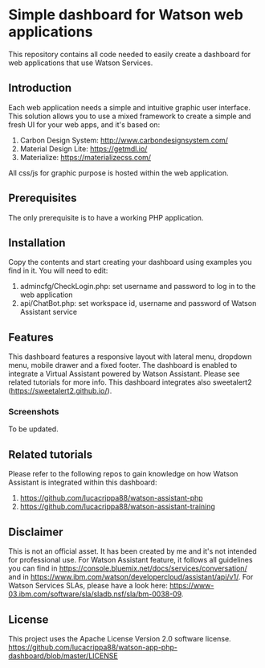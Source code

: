 # Simple dashboard for Watson web applications

This repository contains all code needed to easily create a dashboard for web applications that use Watson Services.

## Introduction

Each web application needs a simple and intuitive graphic user interface. This solution allows you to use a mixed framework to create a simple and fresh UI for your web apps, and it's based on:

1. Carbon Design System: http://www.carbondesignsystem.com/
2. Material Design Lite: https://getmdl.io/
3. Materialize: https://materializecss.com/

All css/js for graphic purpose is hosted within the web application.

## Prerequisites

The only prerequisite is to have a working PHP application.

## Installation

Copy the contents and start creating your dashboard using examples you find in it.
You will need to edit:
1. admincfg/CheckLogin.php: set username and password to log in to the web application
2. api/ChatBot.php: set workspace id, username and password of Watson Assistant service

## Features

This dashboard features a responsive layout with lateral menu, dropdown menu, mobile drawer and a fixed footer. The dashboard is enabled to integrate a Virtual Assistant powered by Watson Assistant. Please see related tutorials for more info. This dashboard integrates also sweetalert2 (https://sweetalert2.github.io/).

### Screenshots

To be updated.

## Related tutorials

Please refer to the following repos to gain knowledge on how Watson Assistant is integrated within this dashboard:

1. https://github.com/lucacrippa88/watson-assistant-php
2. https://github.com/lucacrippa88/watson-assistant-training

## Disclaimer

This is not an official asset. It has been created by me and it's not intended for professional use. For Watson Assistant feature, it follows all guidelines you can find in https://console.bluemix.net/docs/services/conversation/ and in https://www.ibm.com/watson/developercloud/assistant/api/v1/. For Watson Services SLAs, please have a look here: https://www-03.ibm.com/software/sla/sladb.nsf/sla/bm-0038-09.

## License

This project uses the Apache License Version 2.0 software license. https://github.com/lucacrippa88/watson-app-php-dashboard/blob/master/LICENSE
